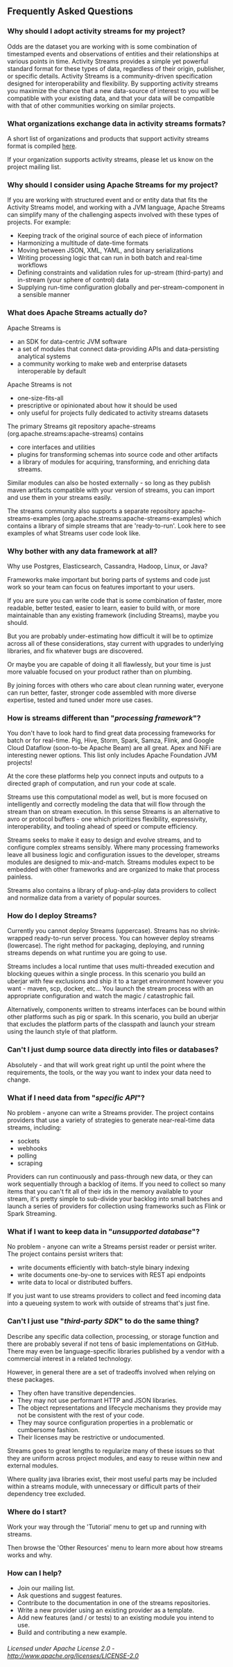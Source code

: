 ## Frequently Asked Questions

###    Why should I adopt activity streams for my project?

Odds are the dataset you are working with is some combination of timestamped events and observations of entities and their relationships at various points in time.  Activity Streams provides a simple yet powerful standard format for these types of data, regardless of their origin, publisher, or specific details.  Activity Streams is a community-driven specification designed for interoperability and flexibility.  By supporting activity streams you maximize the chance that a new data-source of interest to you will be compatible with your existing data, and that your data will be compatible with that of other communities working on similar projects.  

###    What organizations exchange data in activity streams formats?

A short list of organizations and products that support activity streams format is compiled [here](who.html "here").

If your organization supports activity streams, please let us know on the project mailing list.

###    Why should I consider using Apache Streams for my project?

If you are working with structured event and or entity data that fits the Activity Streams model, and working with a JVM language, Apache Streams can simplify many of the challenging aspects involved with these types of projects.  For example:

* Keeping track of the original source of each piece of information
* Harmonizing a multitude of date-time formats
* Moving between JSON, XML, YAML, and binary serializations
* Writing processing logic that can run in both batch and real-time workflows
* Defining constraints and validation rules for up-stream (third-party) and in-stream (your sphere of control) data
* Supplying run-time configuration globally and per-stream-component in a sensible manner

###    What does Apache Streams actually do?

Apache Streams is

* an SDK for data-centric JVM software
* a set of modules that connect data-providing APIs and data-persisting analytical systems
* a community working to make web and enterprise datasets interoperable by default

Apache Streams is not

* one-size-fits-all
* prescriptive or opinionated about how it should be used
* only useful for projects fully dedicated to activity streams datasets

The primary Streams git repository apache-streams (org.apache.streams:apache-streams) contains

* core interfaces and utilities
* plugins for transforming schemas into source code and other artifacts
* a library of modules for acquiring, transforming, and enriching data streams.

Similar modules can also be hosted externally - so long as they publish maven artifacts compatible with your version of streams, you can import and use them in your streams easily.

The streams community also supports a separate repository apache-streams-examples (org.apache.streams:apache-streams-examples) which contains a library of simple streams that are 'ready-to-run'.  Look here to see examples of what Streams user code look like.

###    Why bother with any data framework at all?

Why use Postgres, Elasticsearch, Cassandra, Hadoop, Linux, or Java?

Frameworks make important but boring parts of systems and code just work so your team can focus on features important to your users.

If you are sure you can write code that is some combination of faster, more readable, better tested, easier to learn, easier to build with, or more maintainable than any existing framework (including Streams), maybe you should.

But you are probably under-estimating how difficult it will be to optimize across all of these considerations, stay current with upgrades to underlying libraries, and fix whatever bugs are discovered.

Or maybe you are capable of doing it all flawlessly, but your time is just more valuable focused on your product rather than on plumbing.

By joining forces with others who care about clean running water, everyone can run better, faster, stronger code assembled with more diverse expertise, tested and tuned under more use cases.

###    How is streams different than "*processing framework*"?

You don't have to look hard to find great data processing frameworks for batch or for real-time.  Pig, Hive, Storm, Spark, Samza, Flink, and Google Cloud Dataflow (soon-to-be Apache Beam) are all great.  Apex and NiFi are interesting newer options.  This list only includes Apache Foundation JVM projects!

At the core these platforms help you connect inputs and  outputs to a directed graph of computation, and run your code at scale.

Streams use this computational model as well, but is more focused on intelligently and correctly modeling the data that will flow through the stream than on stream execution.  In this sense Streams is an alternative to avro or protocol buffers - one which prioritizes flexibility, expressivity, interoperability, and tooling ahead of speed or compute efficiency.

Streams seeks to make it easy to design and evolve streams, and to configure complex streams sensibly.  Where many processing frameworks leave all business logic and configuration issues to the developer, streams modules are designed to mix-and-match.  Streams modules expect to be embedded with other frameworks and are organized to make that process painless.

Streams also contains a library of plug-and-play data providers to collect and normalize data from a variety of popular sources.

###    How do I deploy Streams?

Currently you cannot deploy Streams (uppercase).  Streams has no shrink-wrapped ready-to-run server process.  You can however deploy streams (lowercase).  The right method for packaging, deploying, and running streams depends on what runtime you are going to use.

Streams includes a local runtime that uses multi-threaded execution and blocking queues within a single process.  In this scenario you build an uberjar with few exclusions and ship it to a target environment however you want - maven, scp, docker, etc...  You launch the stream process with an appropriate configuration and watch the magic / catastrophic fail.

Alternatively, components written to streams interfaces can be bound within other platforms such as pig or spark.  In this scenario, you build an uberjar that excludes the platform parts of the classpath and launch your stream using the launch style of that platform.

###    Can't I just dump source data directly into files or databases?

Absolutely - and that will work great right up until the point where the requirements, the tools, or the way you want to index your data need to change.

###    What if I need data from "*specific API*"?

No problem - anyone can write a Streams provider.  The project contains providers that use a variety of strategies to generate near-real-time data streams, including:

* sockets
* webhooks
* polling
* scraping

Providers can run continuously and pass-through new data, or they can work sequentially through a backlog of items.  If you need to collect so many items that you can't fit all of their ids in the memory available to your stream, it's pretty simple to sub-divide your backlog into small batches and launch a series of providers for collection using frameworks such as Flink or Spark Streaming.

###    What if I want to keep data in "*unsupported database*"?

No problem - anyone can write a Streams persist reader or persist writer.  The project contains persist writers that:

* write documents efficiently with batch-style binary indexing
* write documents one-by-one to services with REST api endpoints
* write data to local or distributed buffers.

If you just want to use streams providers to collect and feed incoming data into a queueing system to work with outside of streams that's just fine.

###    Can't I just use "*third-party SDK*" to do the same thing?

Describe any specific data collection, processing, or storage function and there are probably several if not tens of basic implementations on GitHub.  There may even be language-specific libraries published by a vendor with a commercial interest in a related technology.

However, in general there are a set of tradeoffs involved when relying on these packages.

* They often have transitive dependencies.
* They may not use performant HTTP and JSON libraries.
* The object representations and lifecycle mechanisms they provide may not be consistent with the rest of your code.
* They may source configuration properties in a problematic or cumbersome fashion.
* Their licenses may be restrictive or undocumented.

Streams goes to great lengths to regularize many of these issues so that they are uniform across project modules, and easy to reuse within new and external modules.

Where quality java libraries exist, their most useful parts may be included within a streams module, with unnecessary or difficult parts of their dependency tree excluded.

###    Where do I start?

Work your way through the 'Tutorial' menu to get up and running with streams.

Then browse the 'Other Resources' menu to learn more about how streams works and why.

###    How can I help?

* Join our mailing list.
* Ask questions and suggest features.
* Contribute to the documentation in one of the streams repositories.
* Write a new provider using an existing provider as a template.
* Add new features (and / or tests) to an existing module you intend to use.
* Build and contributing a new example.

###### Licensed under Apache License 2.0 - http://www.apache.org/licenses/LICENSE-2.0
